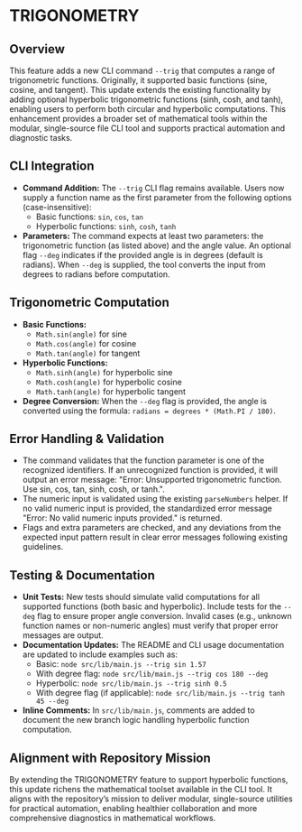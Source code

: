# TRIGONOMETRY

## Overview
This feature adds a new CLI command `--trig` that computes a range of trigonometric functions. Originally, it supported basic functions (sine, cosine, and tangent). This update extends the existing functionality by adding optional hyperbolic trigonometric functions (sinh, cosh, and tanh), enabling users to perform both circular and hyperbolic computations. This enhancement provides a broader set of mathematical tools within the modular, single-source file CLI tool and supports practical automation and diagnostic tasks.

## CLI Integration
- **Command Addition:** The `--trig` CLI flag remains available. Users now supply a function name as the first parameter from the following options (case-insensitive):
  - Basic functions: `sin`, `cos`, `tan`
  - Hyperbolic functions: `sinh`, `cosh`, `tanh`
- **Parameters:** The command expects at least two parameters: the trigonometric function (as listed above) and the angle value. An optional flag `--deg` indicates if the provided angle is in degrees (default is radians). When `--deg` is supplied, the tool converts the input from degrees to radians before computation.

## Trigonometric Computation
- **Basic Functions:** 
  - `Math.sin(angle)` for sine
  - `Math.cos(angle)` for cosine
  - `Math.tan(angle)` for tangent
- **Hyperbolic Functions:** 
  - `Math.sinh(angle)` for hyperbolic sine
  - `Math.cosh(angle)` for hyperbolic cosine
  - `Math.tanh(angle)` for hyperbolic tangent
- **Degree Conversion:** When the `--deg` flag is provided, the angle is converted using the formula: `radians = degrees * (Math.PI / 180)`.

## Error Handling & Validation
- The command validates that the function parameter is one of the recognized identifiers. If an unrecognized function is provided, it will output an error message: "Error: Unsupported trigonometric function. Use sin, cos, tan, sinh, cosh, or tanh.".
- The numeric input is validated using the existing `parseNumbers` helper. If no valid numeric input is provided, the standardized error message "Error: No valid numeric inputs provided." is returned.
- Flags and extra parameters are checked, and any deviations from the expected input pattern result in clear error messages following existing guidelines.

## Testing & Documentation
- **Unit Tests:** New tests should simulate valid computations for all supported functions (both basic and hyperbolic). Include tests for the `--deg` flag to ensure proper angle conversion. Invalid cases (e.g., unknown function names or non-numeric angles) must verify that proper error messages are output.
- **Documentation Updates:** The README and CLI usage documentation are updated to include examples such as:
  - Basic: `node src/lib/main.js --trig sin 1.57`
  - With degree flag: `node src/lib/main.js --trig cos 180 --deg`
  - Hyperbolic: `node src/lib/main.js --trig sinh 0.5`
  - With degree flag (if applicable): `node src/lib/main.js --trig tanh 45 --deg`
- **Inline Comments:** In `src/lib/main.js`, comments are added to document the new branch logic handling hyperbolic function computation.

## Alignment with Repository Mission
By extending the TRIGONOMETRY feature to support hyperbolic functions, this update richens the mathematical toolset available in the CLI tool. It aligns with the repository’s mission to deliver modular, single-source utilities for practical automation, enabling healthier collaboration and more comprehensive diagnostics in mathematical workflows.